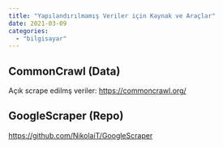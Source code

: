 ```yaml
---
title: "Yapılandırılmamış Veriler için Kaynak ve Araçlar"
date: 2021-03-09
categories: 
  - "bilgisayar"
---
```


## CommonCrawl (Data)

Açık scrape edilmş veriler: https://commoncrawl.org/

## GoogleScraper (Repo)

https://github.com/NikolaiT/GoogleScraper
